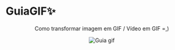 # GuiaGIF✨
<div align="center"> 


Como transformar imagem em GIF / Vídeo em GIF =,)


![Guia gif](https://user-images.githubusercontent.com/125037138/224456063-643a0b1b-1f0a-47e9-91d9-ef67fcbaee2b.gif)

</di>
